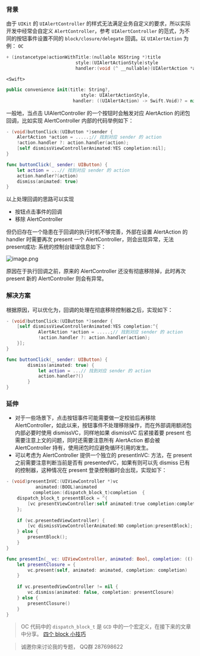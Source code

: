 ### 背景
由于 ```UIKit``` 的 ```UIAlertController``` 的样式无法满足业务自定义的要求，所以实际开发中经常会自定义 ```AlertController```，参考 ```UIAlertController``` 的范式，为不同的按钮事件设置不同的 ```block/closure/delegate``` 回调。以 ```UIAlertAction``` 为例：
```OC```
```Objective-C
+ (instancetype)actionWithTitle:(nullable NSString *)title 
                          style:(UIAlertActionStyle)style 
                          handler:(void (^ __nullable)(UIAlertAction *action))handler;
```
```<Swift>```
```Swift
public convenience init(title: String?, 
                            style: UIAlertActionStyle,
                         handler: ((UIAlertAction) -> Swift.Void)? = nil)
```
一般地，当点击 UIAlertController 的一个按钮时会触发对应 AlertAction 的闭包回调，比如实现 AlertController 内部的代码举例如下：
```Objective-C
- (void)buttonClick:(UIButton *)sender {
    AlertAction *action = .....;// 找到对应 sender 的 action
    !action.handler ?: action.handler(action);
    [self dismissViewControllerAnimated:YES completion:nil];
}
```
```Swift
func buttonClick(_ sender: UIButton) {
    let action = ...// 找到对应 sender 的 action
    action.handler?(action)
    dismiss(animated: true)
}
```
以上处理回调的思路可以实现
- 按钮点击事件的回调
- 移除 AlertController

但仍旧存在一个隐患在于回调的执行时机不够完善，外部在设置 AlertAction 的 handler 时需要再次 present 一个 AlertController，则会出现异常，无法 present成功:
系统的控制台错误信息如下：


![image.png](http://upload-images.jianshu.io/upload_images/73339-71e062ec7a0d5094.png?imageMogr2/auto-orient/strip%7CimageView2/2/w/1240)

原因在于执行回调之前，原来的 AlertController 还没有彻底移除掉，此时再次 present 新的 AlertController 则会有异常。


### 解决方案
根据原因，可以优化为，回调的处理在彻底移除控制器之后，实现如下：
```Objective-C
- (void)buttonClick:(UIButton *)sender {
    [self dismissViewControllerAnimated:YES completion:^{
            AlertAction *action = .....;// 找到对应 sender 的 action
            !action.handler ?: action.handler(action);
    }];
}
```
```Swift
func buttonClick(_ sender: UIButton) {
        dismiss(animated: true) {
            let action = ...// 找到对应 sender 的 action
            action.handler?()
        }
}
```


### 延伸
- 对于一些场景下，点击按钮事件可能需要做一定校验后再移除 AlertController，如此以来，按钮事件不处理移除操作，而在外部调用额闭包内部必要时使用 dismissVC，同样地如果 dismissVC 后紧接着要 present 也需要注意上文的问题，同时还需要注意所有 AlertAction 都会被 AlertController 持有，使用闭包时应避免循环引用的发生。
- 可以考虑为 AlertController 提供一个独立的 presentInVC: 方法，在 present 之前需要注意判断当前是否有 presentedVC，如果有则可以先 dismiss 已有的控制器，这种情况在 present 登录控制器时会出现，实现如下：

```Objective-C
- (void)presentInVC:(UIViewController *)vc
           animated:(BOOL)animated 
          completion:(dispatch_block_t)completion  {
    dispatch_block_t presentBlock = ^{
        [vc presentViewController:self animated:true completion:completion];
    };
    
    if (vc.presentedViewController) {
        [vc dismissViewControllerAnimated:NO completion:presentBlock];
    } else {
        presentBlock();
    }
}
```

```Swift
func presentIn(_ vc: UIViewController, animated: Bool, completion: (()->Void)? = nil) {
    let presentClosure = {
        vc.present(self, animated: animated, completion: completion)
    }
    
    if vc.presentedViewController != nil {
        vc.dismiss(animated: false, completion: presentClosure)
    } else {
        presentClosure()
    }
}
```

> OC 代码中的 ```dispatch_block_t``` 是 ```GCD``` 中的一个宏定义，在接下来的文章中分享。
[四个 block 小技巧](http://www.jianshu.com/p/6189109859d6)


>诚邀你来讨论我的专题， QQ群 287698622
